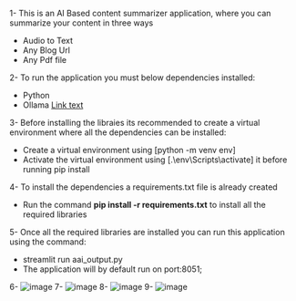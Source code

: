 1- This is an AI Based content summarizer application, where you can summarize your content in three ways

- Audio to Text
- Any Blog Url
- Any Pdf file

2- To run the application you must below dependencies installed:

- Python
- Ollama [Link text](https://ollama.com/download/OllamaSetup.exe)

3- Before installing the libraies its recommended to create a virtual environment where all the dependencies can be installed:

- Create a virtual environment using [python -m venv env]
- Activate the virtual environment using [.\env\Scripts\activate] it before running pip install

4- To install the dependencies a requirements.txt file is already created

- Run the command **pip install -r requirements.txt** to install all the required libraries

5- Once all the required libraries are installed you can run this application using the command:

- streamlit run aai_output.py
- The application will by default run on port:8051;

6- ![image](https://github.com/user-attachments/assets/ef064802-a512-4ff9-946b-7f6c1e7fb5d0)
7- ![image](https://github.com/user-attachments/assets/c404464d-a507-498a-add9-256cb0283cc6)
8- ![image](https://github.com/user-attachments/assets/e93a66aa-b6bd-43dc-a378-a7a45f909b14)
9- ![image](https://github.com/user-attachments/assets/d0aa0a2f-9eb4-42ba-9d43-3ab116fa95b0)
